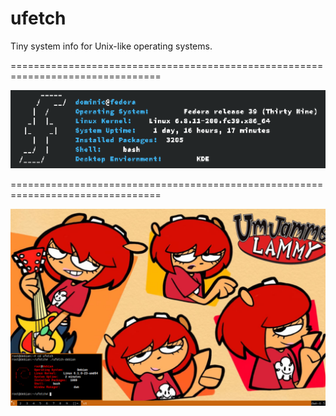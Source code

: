 # ufetch

Tiny system info for Unix-like operating systems.

================================================================================

![alt text](https://github.com/TheLambster/ufetch/blob/master/ufetch-fedora.png?raw=true)

================================================================================

![alt text](https://github.com/TheLambster/ufetch/blob/master/ufetch-debian.png?raw=true)
